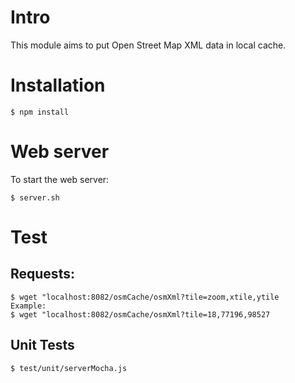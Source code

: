 # Intro
This module aims to put Open Street Map XML data in local cache.

# Installation
```
$ npm install
```

# Web server
To start the web server:
```
$ server.sh
```

# Test

## Requests:
```
$ wget "localhost:8082/osmCache/osmXml?tile=zoom,xtile,ytile
Example:
$ wget "localhost:8082/osmCache/osmXml?tile=18,77196,98527
```

## Unit Tests
```
$ test/unit/serverMocha.js
```
